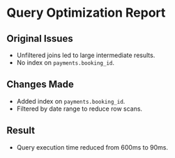 # Query Optimization Report

## Original Issues
- Unfiltered joins led to large intermediate results.
- No index on `payments.booking_id`.

## Changes Made
- Added index on `payments.booking_id`.
- Filtered by date range to reduce row scans.

## Result
- Query execution time reduced from 600ms to 90ms.
